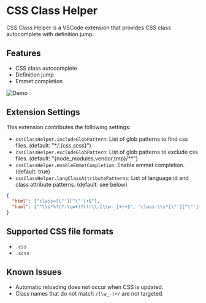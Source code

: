 # CSS Class Helper

CSS Class Helper is a VSCode extension that provides CSS class autocomplete with definition jump.

## Features

- CSS class autocomplete
- Definition jump
- Emmet completion

![Demo](https://i.gyazo.com/633d416403fd3e2e6f741c654b477de1.gif)

## Extension Settings

This extension contributes the following settings:

- `cssClassHelper.includeGlobPattern`: List of glob patterns to find css files. (default: "\*_/_.{css,scss}")
- `cssClassHelper.excludeGlobPattern`: List of glob patterns to exclude css files. (default: "{node_modules,vendor,tmp}/\*\*")
- `cssClassHelper.enableEmmetCompletion`: Enable emmet completion. (default: true)
- `cssClassHelper.langClassAttributePatterns`: List of language id and class attribute patterns. (default: see below)

```json
{
  "html": ["class=[\"'][^\"']+$"],
  "haml": ["^\\s*%?(?:\\w+)?(?:\\.[\\w-_]+)+$", "class:\\s*[\"'][^\"']+$"]
}
```

## Supported CSS file formats

- `.css`
- `.scss`

## Known Issues

- Automatic reloading does not occur when CSS is updated.
- Class names that do not match `/[\w_-]+/` are not targeted.
